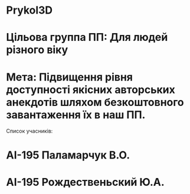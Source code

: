 # Prykol3D

# Цільова группа ПП: Для людей різного віку

# Мета: Підвищення рівня доступностi якiсних авторських анекдотiв шляхом безкоштовного завантаження їх в наш ПП.

Список учасників:

# AI-195 Паламарчук В.О. 


# AI-195 Рождественьский Ю.А.
